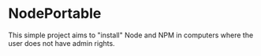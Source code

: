 # NodePortable

This simple project aims to "install" Node and NPM in computers where the user does not have admin rights.
